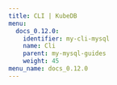 ```yaml
---
title: CLI | KubeDB
menu:
  docs_0.12.0:
    identifier: my-cli-mysql
    name: Cli
    parent: my-mysql-guides
    weight: 45
menu_name: docs_0.12.0
---
```


